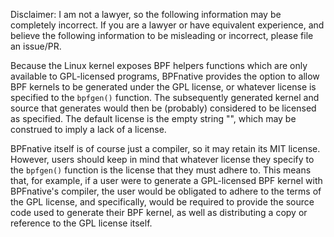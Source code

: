 Disclaimer: I am not a lawyer, so the following information may be completely
incorrect. If you are a lawyer or have equivalent experience, and believe the
following information to be misleading or incorrect, please file an issue/PR.

Because the Linux kernel exposes BPF helpers functions which are only
available to GPL-licensed programs, BPFnative provides the option to allow BPF
kernels to be generated under the GPL license, or whatever license is
specified to the `bpfgen()` function. The subsequently generated kernel and
source that generates would then be (probably) considered to be licensed as
specified. The default license is the empty string "", which may be construed
to imply a lack of a license.

BPFnative itself is of course just a compiler, so it may retain its MIT
license. However, users should keep in mind that whatever license they specify
to the `bpfgen()` function is the license that they must adhere to. This means
that, for example, if a user were to generate a GPL-licensed BPF kernel with
BPFnative's compiler, the user would be obligated to adhere to the terms of
the GPL license, and specifically, would be required to provide the source
code used to generate their BPF kernel, as well as distributing a copy or
reference to the GPL license itself.
